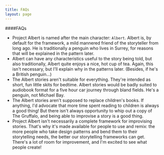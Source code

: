 ```yaml
---
title: FAQs
layout: page
---
```


####FAQs

* Project Albert is named after the main character: `Albert`. Albert is, by default for the framework, a mild mannered friend of the storyteller from long ago. He is traditionally a penguin who lives in Surrey, for reasons that will be explained in the pattern later. 
* Albert can have any characteristics useful to the story being told, but also traditionally, Albert quite enjoys a nice, hot cup of tea. Again, this isn't necessary, but I'll explain why in the patterns later. (Besides, if he's a British penguin...)
* The Albert stories aren't suitable for everything. They're intended as short, fun little skits for bedtime. Albert stories would be badly suited to audiobook format for a five hour car journey through bland fields. He's a penguin, not Michael Bay. 
* The Albert stories aren't supposed to replace children's books. If anything, I'd advocate that more time spent reading to children is always a good thing! But there isn't always opportunity to whip out a copy of The Gruffalo, and being able to improvise a story is a good thing. 
* Project Albert isn't necessarily a complete framework for improvising stories. That's why it's made available for people to use and remix: the more people who take design patterns and bend them to their storytelling needs, the better our storytelling frameworks can get. There's a lot of room for improvement, and I'm excited to see what people create!
